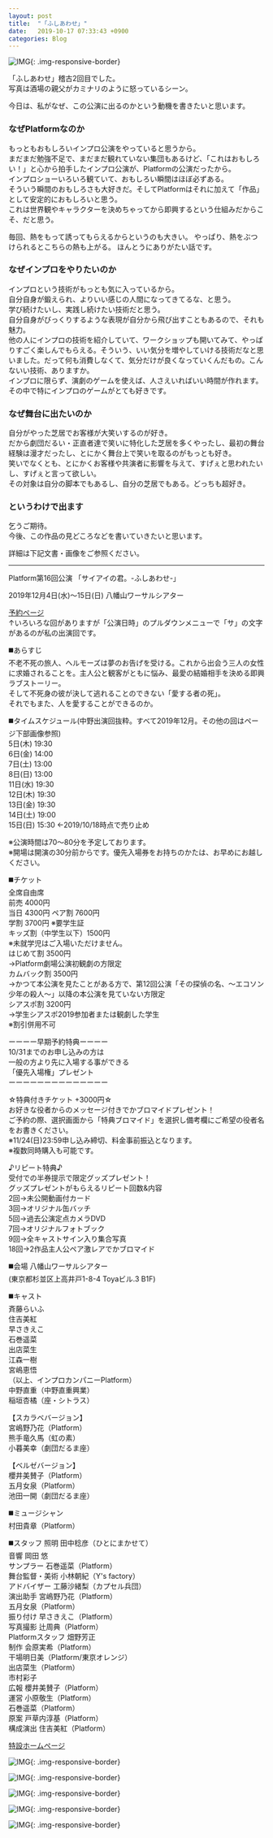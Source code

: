 ```yaml
---
layout: post
title:  "「ふしあわせ」"
date:   2019-10-17 07:33:43 +0900
categories: Blog
---
```


![IMG]({{site.baseurl}}/img/20191017_01.jpg){: .img-responsive-border} 

「ふしあわせ」稽古2回目でした。  
写真は酒場の親父がカミナリのように怒っているシーン。

今日は、私がなぜ、この公演に出るのかという動機を書きたいと思います。

### なぜPlatformなのか
もっともおもしろいインプロ公演をやっていると思うから。  
まだまだ勉強不足で、まだまだ観れていない集団もあるけど、「これはおもしろい！」と心から拍手したインプロ公演が、Platformの公演だったから。  
インプロショーいろいろ観ていて、おもしろい瞬間はほぼ必ずある。  
そういう瞬間のおもしろさも大好きだ。そしてPlatformはそれに加えて「作品」として安定的におもしろいと思う。  
これは世界観やキャラクターを決めちゃってから即興するという仕組みだからこそ、だと思う。

毎回、熱をもって誘ってもらえるからというのも大きい。
やっぱり、熱をぶつけられるとこちらの熱も上がる。
ほんとうにありがたい話です。

### なぜインプロをやりたいのか
インプロという技術がもっとも気に入っているから。  
自分自身が鍛えられ、よりいい感じの人間になってきてるな、と思う。  
学び続けたいし、実践し続けたい技術だと思う。  
自分自身がびっくりするような表現が自分から飛び出すこともあるので、それも魅力。  
他の人にインプロの技術を紹介していて、ワークショップも開いてみて、やっぱりすごく楽しんでもらえる。そういう、いい気分を増やしていける技術だなと思いました。だって何も消費しなくて、気分だけが良くなっていくんだもの。こんないい技術、ありますか。  
インプロに限らず、演劇のゲームを使えば、人さえいればいい時間が作れます。その中で特にインプロのゲームがとても好きです。

### なぜ舞台に出たいのか
自分がやった芝居でお客様が大笑いするのが好き。  
だから劇団だるい・正直者達で笑いに特化した芝居を多くやったし、最初の舞台経験は漫才だったし、とにかく舞台上で笑いを取るのがもっとも好き。  
笑いでなくとも、とにかくお客様や共演者に影響を与えて、すげぇと思われたいし、すげぇと言って欲しい。  
その対象は自分の脚本でもあるし、自分の芝居でもある。どっちも超好き。

### というわけで出ます
乞うご期待。  
今後、この作品の見どころなどを書いていきたいと思います。  

詳細は下記文書・画像をご参照ください。

---

Platform第16回公演
「サイアイの君。-ふしあわせ-」

2019年12月4日(水)〜15日(日)
八幡山ワーサルシアター

[予約ページ](https://www.quartet-online.net/ticket/fushiawase?m=0ldhhaj)  
↑いろいろな回がありますが「公演日時」のプルダウンメニューで「サ」の文字があるのが私の出演回です。

◼️あらすじ  
不老不死の旅人、ヘルモーズは夢のお告げを受ける。これから出会う三人の女性に求婚されることを。主人公と観客がともに悩み、最愛の結婚相手を決める即興ラブストーリー。  
そして不死身の彼が決して逃れることのできない「愛する者の死」。  
それでもまた、人を愛することができるのか。

◼️タイムスケジュール(中野出演回抜粋。すべて2019年12月。その他の回はページ下部画像参照)  
5日(木)       19:30  
6日(金)       14:00  
7日(土)       13:00  
8日(日)       13:00  
11日(水)     19:30  
12日(木)     19:30  
13日(金)     19:30  
14日(土)     19:00  
15日(日)     15:30 ←2019/10/18時点で売り止め


※公演時間は70～80分を予定しております。  
※開場は開演の30分前からです。優先入場券をお持ちのかたは、お早めにお越しください。

◼️チケット   
全席自由席  
前売 4000円  
当日 4300円 ペア割 7600円  
学割 3700円 ※要学生証  
キッズ割（中学生以下）1500円  
※未就学児はご入場いただけません。  
はじめて割 3500円  
→Platform劇場公演初観劇の方限定  
カムバック割 3500円  
→かつて本公演を見たことがある方で、第12回公演「その探偵の名、〜エコソン少年の殺人〜」以降の本公演を見ていない方限定  
シアスポ割 3200円  
→学生シアスポ2019参加者または観劇した学生  
※割引併用不可

ーーーー早期予約特典ーーーー  
10/31までのお申し込みの方は  
一般の方より先に入場する事ができる  
「優先入場権」プレゼント  
ーーーーーーーーーーーーーー

☆特典付きチケット +3000円☆  
お好きな役者からのメッセージ付きでかブロマイドプレゼント！  
ご予約の際、選択画面から「特典ブロマイド」を選択し備考欄にご希望の役者名をお書きください。  
※11/24(日)23:59申し込み締切、料金事前振込となります。  
※複数同時購入も可能です。

♪リピート特典♪  
受付での半券提示で限定グッズプレゼント！  
グッズプレゼントがもらえるリピート回数&内容  
2回→未公開動画付カード  
3回→オリジナル缶バッチ  
5回→過去公演定点カメラDVD  
7回→オリジナルフォトブック  
9回→全キャストサイン入り集合写真  
18回→2作品主人公ペア激レアでかブロマイド

◼️会場 八幡山ワーサルシアター  
(東京都杉並区上高井戸1-8-4 Toyaビル.3  B1F)

◼️キャスト  
斉藤らいふ  
住吉美紅  
早さきえこ  
石巻遥菜  
出店菜生  
江森一樹  
宮嶋恵悟  
（以上、インプロカンパニーPlatform）  
中野直重（中野直重興業）  
稲垣杏橘（座・シトラス）

【スカラベバージョン】  
宮嶋野乃花（Platform）  
熊手竜久馬（虹の素）  
小暮美幸（劇団だるま座）

【ベルゼバージョン】  
櫻井美賛子（Platform）  
五月女泉（Platform）  
池田一開（劇団だるま座）

◼️ミュージシャン  
村田貴章（Platform）

◼️スタッフ
照明 田中稔彦（ひとにまかせて）  
音響 岡田 悠  
サンプラー  石巻遥菜（Platform）  
舞台監督・美術 小林朝紀（Y's factory）  
アドバイザー 工藤沙緒梨（カプセル兵団）  
演出助手 宮嶋野乃花（Platform）  
五月女泉（Platform）  
振り付け  早さきえこ（Platform）  
写真撮影  辻周典（Platform）  
Platformスタッフ 畑野芳正  
制作 会原実希（Platform）  
干場明日美（Platform/東京オレンジ）  
出店菜生（Platform）  
市村彩子  
広報 櫻井美賛子（Platform）  
運営 小原敬生（Platform）  
石巻遥菜（Platform）  
原案 戸草内淳基（Platform）  
構成演出 住吉美紅（Platform）  

[特設ホームページ](http://plafo.info/next/husiawase)

![IMG]({{site.baseurl}}/img/20191017_02.jpg){: .img-responsive-border} 

![IMG]({{site.baseurl}}/img/20191017_03.jpg){: .img-responsive-border} 

![IMG]({{site.baseurl}}/img/20191017_04.jpg){: .img-responsive-border} 

![IMG]({{site.baseurl}}/img/20191017_05.jpg){: .img-responsive-border} 

![IMG]({{site.baseurl}}/img/20191017_06.jpg){: .img-responsive-border} 
